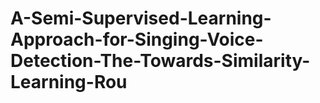 # A-Semi-Supervised-Learning-Approach-for-Singing-Voice-Detection-The-Towards-Similarity-Learning-Rou